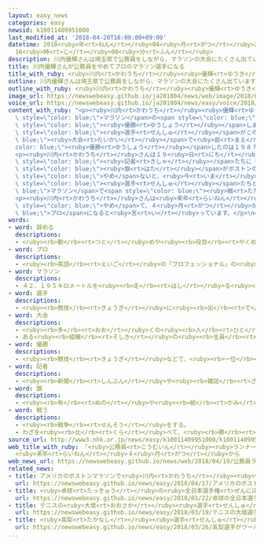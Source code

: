 ```yaml
---
layout: easy_news
categories: easy
newsid: k10011409951000
last_modified_at: '2018-04-20T16:00:00+09:00'
datetime: 2018<ruby>年<rt>ねん</rt></ruby>04<ruby>月<rt>がつ</rt></ruby>20<ruby>日<rt>にち</rt></ruby>
  16<ruby>時<rt>じ</rt></ruby>00<ruby>分<rt>ふん</rt></ruby>
description: 川内優輝さんは埼玉県で公務員をしながら、マラソンの大会にたくさん出ています。
title: 川内優輝さんが公務員をやめてプロのマラソン選手になる
title_with_ruby: <ruby>川内<rt>かわうち</rt></ruby><ruby>優輝<rt>ゆうき</rt></ruby>さんが<ruby>公務員<rt>こうむいん</rt></ruby>をやめてプロのマラソン<ruby>選手<rt>せんしゅ</rt></ruby>になる
outline: 川内優輝さんは埼玉県で公務員をしながら、マラソンの大会にたくさん出ています。
outline_with_ruby: <ruby>川内<rt>かわうち</rt></ruby><ruby>優輝<rt>ゆうき</rt></ruby>さんは<ruby>埼玉県<rt>さいたまけん</rt></ruby>で<ruby>公務員<rt>こうむいん</rt></ruby>をしながら、マラソンの<ruby>大会<rt>たいかい</rt></ruby>にたくさん<ruby>出<rt>で</rt></ruby>ています。
image_url: https://newswebeasy.github.io/ja201804/news/web/image/2018/04/19/K10011409951_1804191507_1804191508_01_02.jpg
voice_url: https://newswebeasy.github.io/ja201804/news/easy/voice/2018/04/20/k10011409951000.mp4
content_with_ruby: "<p><ruby>川内<rt>かわうち</rt></ruby><ruby>優輝<rt>ゆうき</rt></ruby>さんは<ruby>埼玉県<rt>さいたまけん</rt></ruby>で<ruby>公務員<rt>こうむいん</rt></ruby>をしながら、<span\
  \ style=\"color: blue;\">マラソン</span>の<span style=\"color: blue;\"><ruby>大会<rt>たいかい</rt></ruby></span>にたくさん<ruby>出<rt>で</rt></ruby>ています。<ruby>川内<rt>かわうち</rt></ruby>さんは<ruby>今月<rt>こんげつ</rt></ruby>１６<ruby>日<rt>にち</rt></ruby>、アメリカのボストン・マラソンで<span\
  \ style=\"color: blue;\"><ruby>優勝<rt>ゆうしょう</rt></ruby></span>しました。<ruby>日本<rt>にっぽん</rt></ruby>の<span\
  \ style=\"color: blue;\"><ruby>選手<rt>せんしゅ</rt></ruby></span>がこの<span style=\"color:\
  \ blue;\"><ruby>大会<rt>たいかい</rt></ruby></span>で<ruby>前<rt>まえ</rt></ruby>に<span style=\"\
  color: blue;\"><ruby>優勝<rt>ゆうしょう</rt></ruby></span>したのは１９８７<ruby>年<rt>ねん</rt></ruby>でした。</p>\n\
  <p><ruby>川内<rt>かわうち</rt></ruby>さんは１９<ruby>日<rt>にち</rt></ruby>にアメリカから<ruby>帰<rt>かえ</rt></ruby>ってきて、<ruby>成田空港<rt>なりたくうこう</rt></ruby>でテレビや<ruby>新聞<rt>しんぶん</rt></ruby>の<span\
  \ style=\"color: blue;\"><ruby>記者<rt>きしゃ</rt></ruby></span>たちに「<ruby>日本<rt>にっぽん</rt></ruby>の<span\
  \ style=\"color: blue;\"><ruby>旗<rt>はた</rt></ruby></span>がボストンの<ruby>空<rt>そら</rt></ruby>に<ruby>上<rt>あ</rt></ruby>がるのを<ruby>見<rt>み</rt></ruby>て、<ruby>本当<rt>ほんとう</rt></ruby>にうれしかったです」と<ruby>言<rt>い</rt></ruby>いました。そして、「<ruby>仕事<rt>しごと</rt></ruby>を<span\
  \ style=\"color: blue;\">やめ</span>ないと、<ruby>今<rt>いま</rt></ruby>より<ruby>速<rt>はや</rt></ruby>く<ruby>走<rt>はし</rt></ruby>ることはできません。<ruby>世界<rt>せかい</rt></ruby>の<ruby>強<rt>つよ</rt></ruby>い<span\
  \ style=\"color: blue;\"><ruby>選手<rt>せんしゅ</rt></ruby></span>たちと<span style=\"color:\
  \ blue;\">マラソン</span>で<span style=\"color: blue;\"><ruby>戦<rt>たたか</rt></ruby>い</span>たいです」と<ruby>話<rt>はな</rt></ruby>しました。</p>\n\
  <p><ruby>川内<rt>かわうち</rt></ruby>さんは<ruby>来年<rt>らいねん</rt></ruby>３<ruby>月<rt>がつ</rt></ruby>に<ruby>仕事<rt>しごと</rt></ruby>を<span\
  \ style=\"color: blue;\">やめ</span>て、４<ruby>月<rt>がつ</rt></ruby>から<span style=\"color:\
  \ blue;\">プロ</span>になると<ruby>言<rt>い</rt></ruby>っています。</p>\n<p></p>\n<p></p>"
words:
- word: 辞める
  descriptions:
  - <ruby><rb>勤</rb><rt>つと</rt></ruby>めや<ruby><rb>役目</rb><rt>やくめ</rt></ruby>から<ruby><rb>退</rb><rt>しりぞ</rt></ruby>く。
- word: プロ
  descriptions:
  - <ruby><rb>英語</rb><rt>えいご</rt></ruby>の「プロフェッショナル」の<ruby><rb>略</rb><rt>りゃく</rt></ruby>。<ruby><rb>職業</rb><rt>しょくぎょう</rt></ruby>にすること。<ruby><rb>本職</rb><rt>ほんしょく</rt></ruby>。<ruby><rb>専門</rb><rt>せんもん</rt></ruby>。
- word: マラソン
  descriptions:
  - ４２．１９５キロメートルを<ruby><rb>走</rb><rt>はし</rt></ruby>る<ruby><rb>陸上競技</rb><rt>りくじょうきょうぎ</rt></ruby>。<ruby><rb>昔</rb><rt>むかし</rt></ruby>、ギリシャの<ruby><rb>兵士</rb><rt>へいし</rt></ruby>が、<ruby><rb>戦場</rb><rt>せんじょう</rt></ruby>のマラトンから、<ruby><rb>勝利</rb><rt>しょうり</rt></ruby>を<ruby><rb>伝</rb><rt>つた</rt></ruby>えるために、アテネまで<ruby><rb>走</rb><rt>はし</rt></ruby>ったことから<ruby><rb>始</rb><rt>はじ</rt></ruby>まった。
- word: 選手
  descriptions:
  - <ruby><rb>競技</rb><rt>きょうぎ</rt></ruby>に<ruby><rb>出</rb><rt>で</rt></ruby>るために<ruby><rb>選</rb><rt>えら</rt></ruby>ばれた<ruby><rb>人</rb><rt>ひと</rt></ruby>。
- word: 大会
  descriptions:
  - <ruby><rb>多</rb><rt>おお</rt></ruby>くの<ruby><rb>人</rb><rt>ひと</rt></ruby>が<ruby><rb>集</rb><rt>あつ</rt></ruby>まる<ruby><rb>会</rb><rt>かい</rt></ruby>。
  - ある<ruby><rb>組織</rb><rt>そしき</rt></ruby>の<ruby><rb>全員</rb><rt>ぜんいん</rt></ruby>が<ruby><rb>集</rb><rt>あつ</rt></ruby>まる<ruby><rb>会</rb><rt>かい</rt></ruby>。
- word: 優勝
  descriptions:
  - <ruby><rb>競技</rb><rt>きょうぎ</rt></ruby>などで、<ruby><rb>一位</rb><rt>いちい</rt></ruby>で<ruby><rb>勝</rb><rt>か</rt></ruby>つこと。
- word: 記者
  descriptions:
  - <ruby><rb>新聞</rb><rt>しんぶん</rt></ruby>や<ruby><rb>雑誌</rb><rt>ざっし</rt></ruby>などの<ruby><rb>記事</rb><rt>きじ</rt></ruby>を、<ruby><rb>取材</rb><rt>しゅざい</rt></ruby>したり<ruby><rb>書</rb><rt>か</rt></ruby>いたりする<ruby><rb>人</rb><rt>ひと</rt></ruby>。
- word: 旗
  descriptions:
  - <ruby><rb>布</rb><rt>ぬの</rt></ruby>や<ruby><rb>紙</rb><rt>かみ</rt></ruby>で<ruby><rb>作</rb><rt>つく</rt></ruby>り、さおなどの<ruby><rb>先</rb><rt>さき</rt></ruby>につけて、かざりや<ruby><rb>目</rb><rt>め</rt></ruby>じるしとするもの。
- word: 戦う
  descriptions:
  - <ruby><rb>戦争</rb><rt>せんそう</rt></ruby>をする。
  - わざを<ruby><rb>比</rb><rt>くら</rt></ruby>べて、<ruby><rb>勝</rb><rt>か</rt></ruby>ち<ruby><rb>負</rb><rt>ま</rt></ruby>けを<ruby><rb>決</rb><rt>き</rt></ruby>める。
source_url: http://www3.nhk.or.jp/news/easy/k10011409951000/k10011409951000.html
web_title_with_ruby: 「<ruby>公務員<rt>こうむいん</rt></ruby><ruby>ランナー<rt>らんなー</rt></ruby>」<ruby>川内<rt>かわうち</rt></ruby>が<ruby>プロ<rt>ぷろ</rt></ruby>に
  <ruby>来年<rt>らいねん</rt></ruby>４<ruby>月<rt>がつ</rt></ruby>から
web_news_url: https://newswebeasy.github.io/news/web/2018/04/19/公務員ランナー川内がプロに-来年4月から
related_news:
- title: アメリカのボストンマラソンで<ruby>川内<rt>かわうち</rt></ruby><ruby>優輝<rt>ゆうき</rt></ruby><ruby>選手<rt>せんしゅ</rt></ruby>が<ruby>優勝<rt>ゆうしょう</rt></ruby>
  url: https://newswebeasy.github.io/news/easy/2018/04/17/アメリカのボストンマラソンで川内優輝選手が優勝
- title: <ruby>卓球<rt>たっきゅう</rt></ruby>の<ruby>全日本選手権<rt>ぜんにほんせんしゅけん</rt></ruby>で１４<ruby>歳<rt>さい</rt></ruby>の<ruby>張本<rt>はりもと</rt></ruby><ruby>選手<rt>せんしゅ</rt></ruby>が<ruby>優勝<rt>ゆうしょう</rt></ruby>する
  url: https://newswebeasy.github.io/news/easy/2018/01/22/卓球の全日本選手権で14歳の張本選手が優勝する
- title: テニスの<ruby>大坂<rt>おおさか</rt></ruby><ruby>選手<rt>せんしゅ</rt></ruby>が<ruby>国際<rt>こくさい</rt></ruby><ruby>大会<rt>たいかい</rt></ruby>で<ruby>優勝<rt>ゆうしょう</rt></ruby>　<ruby>日本<rt>にっぽん</rt></ruby>の<ruby>女子<rt>じょし</rt></ruby>で<ruby>初<rt>はじ</rt></ruby>めて
  url: https://newswebeasy.github.io/news/easy/2018/03/19/テニスの大坂選手が国際大会で優勝-日本の女子で初めて
- title: <ruby>高梨<rt>たかなし</rt></ruby><ruby>選手<rt>せんしゅ</rt></ruby>がワールドカップで<ruby>優勝<rt>ゆうしょう</rt></ruby>　いちばん<ruby>多<rt>おお</rt></ruby>い<ruby>記録<rt>きろく</rt></ruby>になる
  url: https://newswebeasy.github.io/news/easy/2018/03/26/高梨選手がワールドカップで優勝-いちばん多い記録になる
...
```

